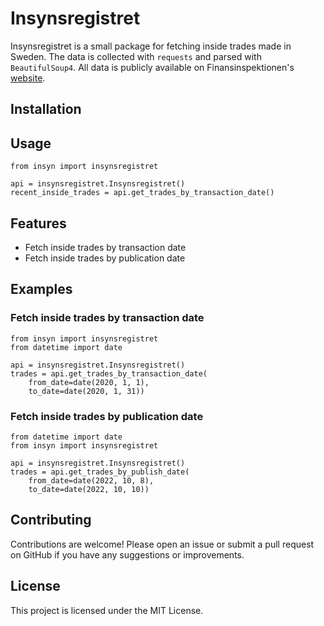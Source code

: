 # Insynsregistret

Insynsregistret is a small package for fetching inside trades made in Sweden.
The data is collected with `requests` and parsed with `BeautifulSoup4`.
All data is publicly available on Finansinspektionen's [website](https://fi.se/).

## Installation

<!-- `pip install insyn` -->

## Usage

```python3
from insyn import insynsregistret

api = insynsregistret.Insynsregistret()
recent_inside_trades = api.get_trades_by_transaction_date()
```

## Features

- Fetch inside trades by transaction date
- Fetch inside trades by publication date

## Examples

### Fetch inside trades by transaction date

```python3
from insyn import insynsregistret
from datetime import date

api = insynsregistret.Insynsregistret()
trades = api.get_trades_by_transaction_date(
    from_date=date(2020, 1, 1),
    to_date=date(2020, 1, 31))
```

### Fetch inside trades by publication date

```python3
from datetime import date
from insyn import insynsregistret

api = insynsregistret.Insynsregistret()
trades = api.get_trades_by_publish_date(
    from_date=date(2022, 10, 8),
    to_date=date(2022, 10, 10))
```

## Contributing

Contributions are welcome! Please open an issue or submit a pull request on GitHub if you have any suggestions or
improvements.

## License

This project is licensed under the MIT License.